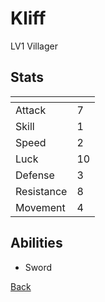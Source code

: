 # Kliff

LV1 Villager

## Stats

| <!-- -->   | <!-- --> |
| ---------- | -------- |
| Attack     | 7        |
| Skill      | 1        |
| Speed      | 2        |
| Luck       | 10       |
| Defense    | 3        |
| Resistance | 8        |
| Movement   | 4        |

## Abilities

- Sword

[Back](README.md)
